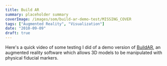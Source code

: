 ```yaml
---
title: Build AR
summary: placeholder summary
coverImage: /images/som/build-ar-demo-test/MISSING_COVER
tags: ["Augmented Reality", "Visualization"]
date: "2010-09-09"
draft: true
---
```


Here's a quick video of some testing I did of a demo version of [BuildAR](http://www.buildar.co.nz/), an augmented reality software which allows 3D models to be manipulated with physical fiducial markers.
